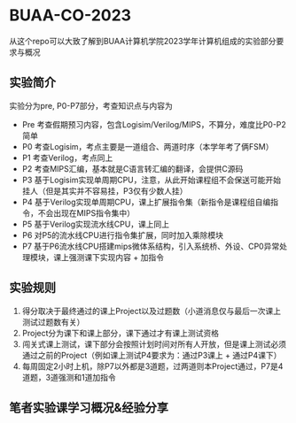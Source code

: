 # BUAA-CO-2023

从这个repo可以大致了解到BUAA计算机学院2023学年计算机组成的实验部分要求与概况

## 实验简介
实验分为pre, P0-P7部分，考查知识点与内容为
- Pre 考查假期预习内容，包含Logisim/Verilog/MIPS，不算分，难度比P0-P2简单
- P0 考查Logisim，考点主要是一道组合、两道时序（本学年考了俩FSM）
- P1 考查Verilog，考点同上
- P2 考查MIPS汇编，基本就是C语言转汇编的翻译，会提供C源码
- P3 基于Logisim实现单周期CPU，注意，从此开始课程组不会保送可能开始挂人（但是其实并不容易挂，P3仅有少数人挂）
- P4 基于Verilog实现单周期CPU，课上扩展指令集（新指令是课程组自编指令，不会出现在MIPS指令集中）
- P5 基于Verilog实现流水线CPU，课上同上
- P6 对P5的流水线CPU进行指令集扩展，同时加入乘除模块
- P7 基于P6流水线CPU搭建mips微体系结构，引入系统桥、外设、CP0异常处理模块，课上强测课下实现内容 + 加指令

## 实验规则
1. 得分取决于最终通过的课上Project以及过题数（小道消息仅与最后一次课上测试过题数有关）
2. Project分为课下和课上部分，课下通过才有课上测试资格
3. 闯关式课上测试，课下部分会按照计划时间对所有人开放，但是课上测试必须通过之前的Project（例如课上测试P4要求为：通过P3课上 + 通过P4课下）
4. 每周固定2小时上机，除P7以外都是3道题，过两道则本Project通过，P7是4道题，3道强测和1道加指令

## 笔者实验课学习概况&经验分享

